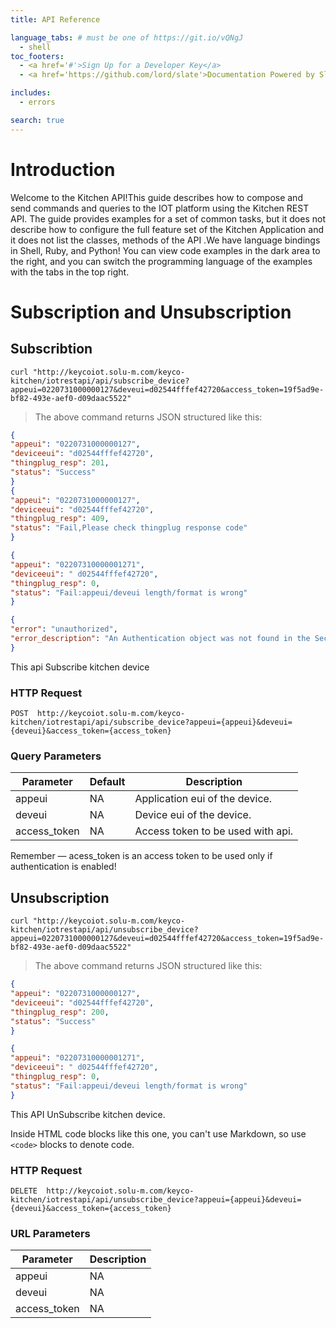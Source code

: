 ```yaml
---
title: API Reference

language_tabs: # must be one of https://git.io/vQNgJ
  - shell
toc_footers:
  - <a href='#'>Sign Up for a Developer Key</a>
  - <a href='https://github.com/lord/slate'>Documentation Powered by Slate</a>

includes:
  - errors

search: true
---
```


# Introduction

Welcome to the Kitchen API!This guide describes how to compose and send commands and queries to the IOT platform using the Kitchen REST API. The guide provides examples for a set of common tasks, but it does not describe how to configure the full feature set of the Kitchen Application and it does not list the classes, methods of the API
.We have language bindings in Shell, Ruby, and Python! You can view code examples in the dark area to the right, and you can switch the programming language of the examples with the tabs in the top right.


# Subscription and Unsubscription

## Subscribtion

```shell
curl "http://keycoiot.solu-m.com/keyco-kitchen/iotrestapi/api/subscribe_device?appeui=0220731000000127&deveui=d02544fffef42720&access_token=19f5ad9e-bf82-493e-aef0-d09daac5522"
```
> The above command returns JSON structured like this:

```json
{
"appeui": "0220731000000127",
"deviceeui": "d02544fffef42720",
"thingplug_resp": 201,
"status": "Success"
}
{
"appeui": "0220731000000127",
"deviceeui": "d02544fffef42720",
"thingplug_resp": 409,
"status": "Fail,Please check thingplug response code"
}

{
"appeui": "02207310000001271",
"deviceeui": " d02544fffef42720",
"thingplug_resp": 0,
"status": "Fail:appeui/deveui length/format is wrong"
}

{
"error": "unauthorized",
"error_description": "An Authentication object was not found in the SecurityContext"
}

```
This api Subscribe  kitchen device 

### HTTP Request

`POST  http://keycoiot.solu-m.com/keyco-kitchen/iotrestapi/api/subscribe_device?appeui={appeui}&deveui={deveui}&access_token={access_token}`

### Query Parameters

Parameter | Default | Description
--------- | ------- | -----------
appeui | NA | Application eui of the device.
deveui | NA | Device eui of the device.
access_token | NA | Access token to be used with api.


<aside class="success">
Remember — acess_token is an access token to be used only if authentication is enabled!
</aside>

## Unsubscription

```shell
curl "http://keycoiot.solu-m.com/keyco-kitchen/iotrestapi/api/unsubscribe_device?appeui=0220731000000127&deveui=d02544fffef42720&access_token=19f5ad9e-bf82-493e-aef0-d09daac5522"

```
> The above command returns JSON structured like this:

```json
{
"appeui": "0220731000000127",
"deviceeui": "d02544fffef42720",
"thingplug_resp": 200,
"status": "Success"
}

{
"appeui": "02207310000001271",
"deviceeui": " d02544fffef42720",
"thingplug_resp": 0,
"status": "Fail:appeui/deveui length/format is wrong"
}


```

This API UnSubscribe  kitchen device. 

<aside class="warning">Inside HTML code blocks like this one, you can't use Markdown, so use <code>&lt;code&gt;</code> blocks to denote code.</aside>

### HTTP Request

`DELETE  http://keycoiot.solu-m.com/keyco-kitchen/iotrestapi/api/unsubscribe_device?appeui={appeui}&deveui={deveui}&access_token={access_token}`

### URL Parameters

Parameter | Description
--------- | -----------
appeui | NA | Application eui of the device.
deveui | NA | Device eui of the device.
access_token | NA | Access token to be used with api.
